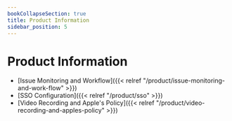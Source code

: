 ```yaml
---
bookCollapseSection: true
title: Product Information
sidebar_position: 5
---
```


# Product Information

* [Issue Monitoring and Workflow]({{< relref "/product/issue-monitoring-and-work-flow" >}})
* [SSO Configuration]({{< relref "/product/sso" >}})
* [Video Recording and Apple's Policy]({{< relref "/product/video-recording-and-apples-policy" >}})
